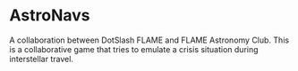 # AstroNavs
A collaboration between DotSlash FLAME and FLAME Astronomy Club. This is a collaborative game that tries to emulate a crisis situation during interstellar travel.
